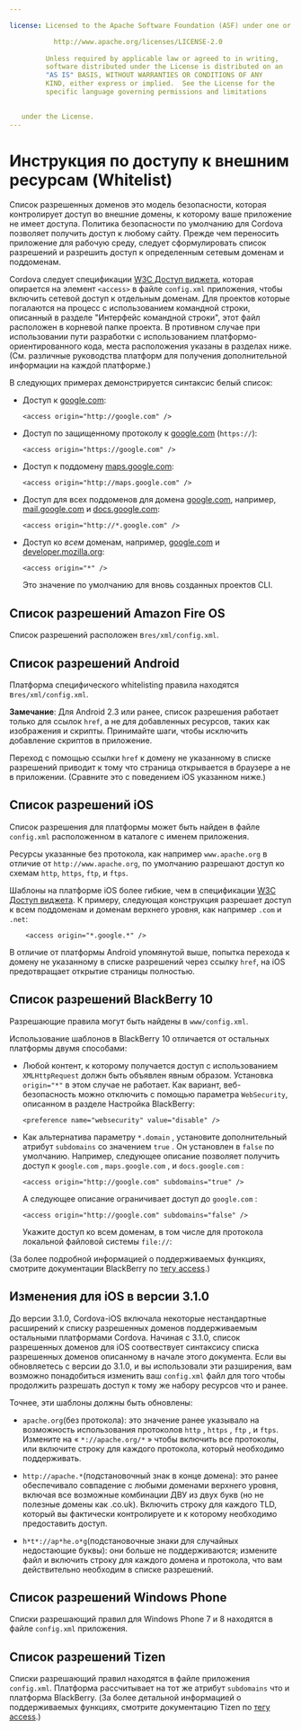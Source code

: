 ```yaml
---

license: Licensed to the Apache Software Foundation (ASF) under one or more contributor license agreements. See the NOTICE file distributed with this work for additional information regarding copyright ownership. The ASF licenses this file to you under the Apache License, Version 2.0 (the "License"); you may not use this file except in compliance with the License. You may obtain a copy of the License at

           http://www.apache.org/licenses/LICENSE-2.0
    
         Unless required by applicable law or agreed to in writing,
         software distributed under the License is distributed on an
         "AS IS" BASIS, WITHOUT WARRANTIES OR CONDITIONS OF ANY
         KIND, either express or implied.  See the License for the
         specific language governing permissions and limitations
    

   under the License.
---
```


# Инструкция по доступу к внешним ресурсам (Whitelist)

Список разрешенных доменов это модель безопасности, которая контролирует доступ во внешние домены, к которому ваше приложение не имеет доступа. Политика безопасности по умолчанию для Cordova позволяет получить доступ к любому сайту. Прежде чем переносить приложение для рабочую среду, следует сформулировать список разрешений и разрешить доступ к определенным сетевым доменам и поддоменам.

Cordova следует спецификации [W3C Доступ виджета][1], которая опирается на элемент `<access>` в файле `config.xml` приложения, чтобы включить сетевой доступ к отдельным доменам. Для проектов которые погалаются на процесс с использованием командной строки, описанный в разделе "Интерфейс командной строки", этот файл расположен в корневой папке проекта. В противном случае при использовании пути разработки с использованием платформо-ориентированного кода, места расположения указаны в разделах ниже. (См. различные руководства платформ для получения дополнительной информации на каждой платформе.)

 [1]: http://www.w3.org/TR/widgets-access/

В следующих примерах демонстрируется синтаксис белый список:

*   Доступ к [google.com][2]:
    
        <access origin="http://google.com" />
        

*   Доступ по защищенному протоколу к [google.com][3] (`https://`):
    
        <access origin="https://google.com" />
        

*   Доступ к поддомену [maps.google.com][4]:
    
        <access origin="http://maps.google.com" />
        

*   Доступ для всех поддоменов для домена [google.com][2], например, [mail.google.com][5] и [docs.google.com][6]:
    
        <access origin="http://*.google.com" />
        

*   Доступ ко *всем* доменам, например, [google.com][2] и [developer.mozilla.org][7]:
    
        <access origin="*" />
        
    
    Это значение по умолчанию для вновь созданных проектов CLI.

 [2]: http://google.com
 [3]: https://google.com
 [4]: http://maps.google.com
 [5]: http://mail.google.com
 [6]: http://docs.google.com
 [7]: http://developer.mozilla.org

## Список разрешений Amazon Fire OS

Список разрешений расположен в`res/xml/config.xml`.

## Список разрешений Android

Платформа специфического whitelisting правила находятся в`res/xml/config.xml`.

**Замечание**: Для Android 2.3 или ранее, список разрешения работает только для ссылок `href`, а не для добавленных ресурсов, таких как изображения и скрипты. Принимайте шаги, чтобы исключить добавление скриптов в приложение.

Переход с помощью ссылки `href` к домену не указанному в списке разрешений приводит к тому что страница открывается в браузере а не в приложении. (Сравните это с поведением iOS указанном ниже.)

## Список разрешений iOS

Список разрешения для платформы может быть найден в файле `config.xml` расположенном в каталоге с именем приложения.

Ресурсы указанные без протокола, как например `www.apache.org` в отличие от `http://www.apache.org`, по умолчанию разрешают доступ ко схемам `http`, `https`, `ftp`, и `ftps`.

Шаблоны на платформе iOS более гибкие, чем в спецификации [W3C Доступ виджета][1]. К примеру, следующая конструкция разрешает доступ к всем поддоменам и доменам верхнего уровня, как например `.com` и `.net`:

        <access origin="*.google.*" />
    

В отличие от платформы Android упомянутой выше, попытка перехода к домену не указанному в списке разрешений через ссылку `href`, на iOS предотвращает открытие страницы полностью.

## Список разрешений BlackBerry 10

Разрешающие правила могут быть найдены в `www/config.xml`.

Использование шаблонов в BlackBerry 10 отличается от остальных платформы двумя способами:

*   Любой контент, к которому получается доступ с использованием `XMLHttpRequest` должн быть объявлен явным образом. Установка `origin="*"` в этом случае не работает. Как вариант, веб-безопасность можно отключить с помощью параметра `WebSecurity`, описанном в разделе Настройка BlackBerry:
    
        <preference name="websecurity" value="disable" />
        

*   Как альтернатива параметру `*.domain` , установите дополнительный атрибут `subdomains` со значением `true` . Он установлен в `false` по умолчанию. Например, следующее описание позволяет получить доступ к `google.com` , `maps.google.com` , и `docs.google.com` :
    
        <access origin="http://google.com" subdomains="true" />
        
    
    А следующее описание ограничивает доступ до `google.com` :
    
        <access origin="http://google.com" subdomains="false" />
        
    
    Укажите доступ ко всем доменам, в том числе для протокола локальной файловой системы `file://`:
    
    <access origin="*" subdomains="true" />

(За более подробной информацией о поддерживаемых функциях, смотрите документации BlackBerry по [тегу access][8].)

 [8]: https://developer.blackberry.com/html5/documentation/ww_developing/Access_element_834677_11.html

## Изменения для iOS в версии 3.1.0

До версии 3.1.0, Cordova-iOS включала некоторые нестандартные расширений к списку разрешенных доменов поддерживаемым остальными платформами Cordova. Начиная с 3.1.0, список разрешенных доменов для iOS соотвествует синтаксису списка разрешенных доменов описанному в начале этого документа. Если вы обновляетесь с версии до 3.1.0, и вы использовали эти разширения, вам возможно понадобиться изменить ваш `config.xml` файл для того чтобы продолжить разрешать доступ к тому же набору ресурсов что и ранее.

Точнее, эти шаблоны должны быть обновлены:

*   `apache.org`(без протокола): это значение ранее указывало на возможность использования протоколов `http` , `https` , `ftp` , и `ftps`. Измените на « `*://apache.org/*` » чтобы включить все протоколы, или включите строку для каждого протокола, который необходимо поддерживать.

*   `http://apache.*`(подстановочный знак в конце домена): это ранее обеспечивало совпадение с любыми доменами верхнего уровня, включая все возможные комбинации ДВУ из двух букв (но не полезные домены как .co.uk). Включить строку для каждого TLD, который вы фактически контролируете и к которому необходимо предоставить доступ.

*   `h*t*://ap*he.o*g`(подстановочные знаки для случайных недостающие буквы): они больше не поддерживаются; измените файл и включить строку для каждого домена и протокола, что вам действительно необходим в списке разрешений.

## Список разрешений Windows Phone

Списки разрешающий правил для Windows Phone 7 и 8 находятся в файле `config.xml` приложения.

## Список разрешений Tizen

Списки разрешающий правил находятся в файле приложения `config.xml`. Платформа рассчитывает на тот же атрибут `subdomains` что и платформа BlackBerry. (За более детальной информацией о поддерживаемых функциях, смотрите документацию Tizen по [тегу access][9].)

 [9]: https://developer.tizen.org/help/index.jsp?topic=%2Forg.tizen.web.appprogramming%2Fhtml%2Fide_sdk_tools%2Fconfig_editor_w3celements.htm